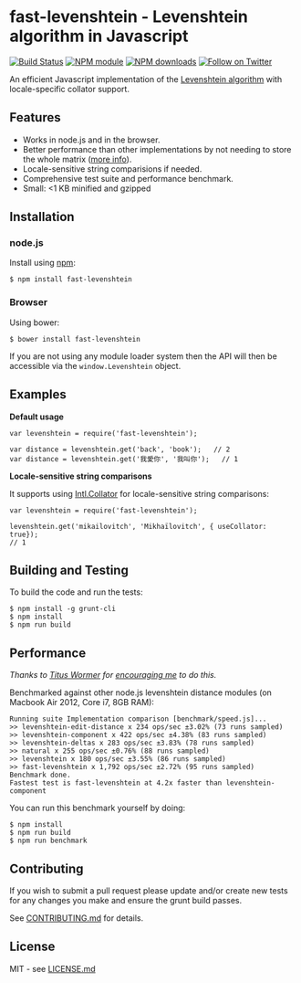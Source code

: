 fast-levenshtein - Levenshtein algorithm in Javascript
======================================================

[![Build Status](https://secure.travis-ci.org/hiddentao/fast-levenshtein.png)](http://travis-ci.org/hiddentao/fast-levenshtein) [![NPM module](https://badge.fury.io/js/fast-levenshtein.png)](https://badge.fury.io/js/fast-levenshtein) [![NPM downloads](https://img.shields.io/npm/dm/fast-levenshtein.svg?maxAge=2592000)](https://www.npmjs.com/package/fast-levenshtein) [![Follow on Twitter](https://img.shields.io/twitter/url/http/shields.io.svg?style=social&label=Follow&maxAge=2592000)](https://twitter.com/hiddentao)

An efficient Javascript implementation of the [Levenshtein algorithm](http://en.wikipedia.org/wiki/Levenshtein_distance) with locale-specific collator support.

Features
--------

-   Works in node.js and in the browser.
-   Better performance than other implementations by not needing to store the whole matrix ([more info](http://www.codeproject.com/Articles/13525/Fast-memory-efficient-Levenshtein-algorithm)).
-   Locale-sensitive string comparisions if needed.
-   Comprehensive test suite and performance benchmark.
-   Small: &lt;1 KB minified and gzipped

Installation
------------

### node.js

Install using [npm](http://npmjs.org/):

    $ npm install fast-levenshtein

### Browser

Using bower:

    $ bower install fast-levenshtein

If you are not using any module loader system then the API will then be accessible via the `window.Levenshtein` object.

Examples
--------

**Default usage**

    var levenshtein = require('fast-levenshtein');

    var distance = levenshtein.get('back', 'book');   // 2
    var distance = levenshtein.get('我愛你', '我叫你');   // 1

**Locale-sensitive string comparisons**

It supports using [Intl.Collator](https://developer.mozilla.org/en-US/docs/Web/JavaScript/Reference/Global_Objects/Collator) for locale-sensitive string comparisons:

    var levenshtein = require('fast-levenshtein');

    levenshtein.get('mikailovitch', 'Mikhaïlovitch', { useCollator: true});
    // 1

Building and Testing
--------------------

To build the code and run the tests:

    $ npm install -g grunt-cli
    $ npm install
    $ npm run build

Performance
-----------

*Thanks to [Titus Wormer](https://github.com/wooorm) for [encouraging me](https://github.com/hiddentao/fast-levenshtein/issues/1) to do this.*

Benchmarked against other node.js levenshtein distance modules (on Macbook Air 2012, Core i7, 8GB RAM):

    Running suite Implementation comparison [benchmark/speed.js]...
    >> levenshtein-edit-distance x 234 ops/sec ±3.02% (73 runs sampled)
    >> levenshtein-component x 422 ops/sec ±4.38% (83 runs sampled)
    >> levenshtein-deltas x 283 ops/sec ±3.83% (78 runs sampled)
    >> natural x 255 ops/sec ±0.76% (88 runs sampled)
    >> levenshtein x 180 ops/sec ±3.55% (86 runs sampled)
    >> fast-levenshtein x 1,792 ops/sec ±2.72% (95 runs sampled)
    Benchmark done.
    Fastest test is fast-levenshtein at 4.2x faster than levenshtein-component

You can run this benchmark yourself by doing:

    $ npm install
    $ npm run build
    $ npm run benchmark

Contributing
------------

If you wish to submit a pull request please update and/or create new tests for any changes you make and ensure the grunt build passes.

See [CONTRIBUTING.md](https://github.com/hiddentao/fast-levenshtein/blob/master/CONTRIBUTING.md) for details.

License
-------

MIT - see [LICENSE.md](https://github.com/hiddentao/fast-levenshtein/blob/master/LICENSE.md)
